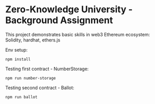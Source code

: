 # Zero-Knowledge University - Background Assignment

This project demonstrates basic skills in web3 Ethereum ecosystem: Solidity, hardhat, ethers.js

Env setup:

```shell
npm install
```

Testing first contract - NumberStorage:

```shell
npm run number-storage
```

Testing second contract - Ballot:
```shell
npm run ballot
```

